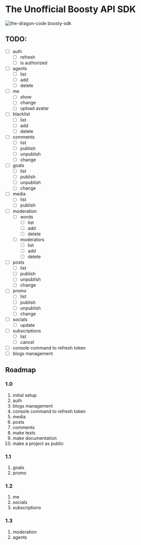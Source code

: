 # The Unofficial Boosty API SDK

![the-dragon-code boosty-sdk](https://preview.dragon-code.pro/the-dragon-code/boosty-sdk.svg?brand=laravel)

## TODO:

- [ ] auth
    - [ ] refresh
    - [ ] is authorized
- [ ] agents
    - [ ] list
    - [ ] add
    - [ ] delete
- [ ] me
    - [ ] show
    - [ ] change
    - [ ] upload avatar
- [ ] blacklist
    - [ ] list
    - [ ] add
    - [ ] delete
- [ ] comments
    - [ ] list
    - [ ] publish
    - [ ] unpublish
    - [ ] change
- [ ] goals
    - [ ] list
    - [ ] publish
    - [ ] unpublish
    - [ ] change
- [ ] media
    - [ ] list
    - [ ] publish
- [ ] moderation
    - [ ] words
        - [ ] list
        - [ ] add
        - [ ] delete
    - [ ] moderators
        - [ ] list
        - [ ] add
        - [ ] delete
- [ ] posts
    - [ ] list
    - [ ] publish
    - [ ] unpublish
    - [ ] change
- [ ] promo
    - [ ] list
    - [ ] publish
    - [ ] unpublish
    - [ ] change
- [ ] socials
    - [ ] update
- [ ] subscriptions
    - [ ] list
    - [ ] cancel
- [ ] console command to refresh token
- [ ] blogs management

## Roadmap

### 1.0

1. initial setup
2. auth
3. blogs management
4. console command to refresh token
5. media
6. posts
7. comments
8. make tests
9. make documentation
10. make a project as public

### 1.1

1. goals
2. promo

### 1.2

1. me
2. socials
3. subscriptions

### 1.3

1. moderation
2. agents
